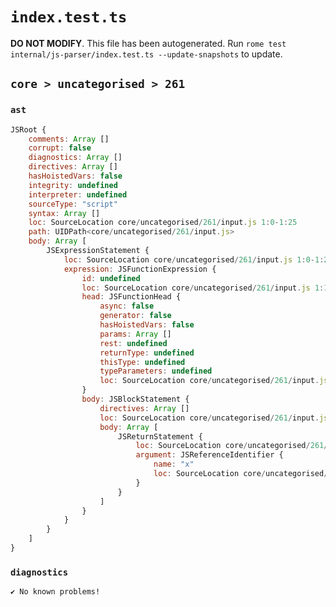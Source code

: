 # `index.test.ts`

**DO NOT MODIFY**. This file has been autogenerated. Run `rome test internal/js-parser/index.test.ts --update-snapshots` to update.

## `core > uncategorised > 261`

### `ast`

```javascript
JSRoot {
	comments: Array []
	corrupt: false
	diagnostics: Array []
	directives: Array []
	hasHoistedVars: false
	integrity: undefined
	interpreter: undefined
	sourceType: "script"
	syntax: Array []
	loc: SourceLocation core/uncategorised/261/input.js 1:0-1:25
	path: UIDPath<core/uncategorised/261/input.js>
	body: Array [
		JSExpressionStatement {
			loc: SourceLocation core/uncategorised/261/input.js 1:0-1:25
			expression: JSFunctionExpression {
				id: undefined
				loc: SourceLocation core/uncategorised/261/input.js 1:1-1:24
				head: JSFunctionHead {
					async: false
					generator: false
					hasHoistedVars: false
					params: Array []
					rest: undefined
					returnType: undefined
					thisType: undefined
					typeParameters: undefined
					loc: SourceLocation core/uncategorised/261/input.js 1:9-1:11
				}
				body: JSBlockStatement {
					directives: Array []
					loc: SourceLocation core/uncategorised/261/input.js 1:11-1:24
					body: Array [
						JSReturnStatement {
							loc: SourceLocation core/uncategorised/261/input.js 1:13-1:22
							argument: JSReferenceIdentifier {
								name: "x"
								loc: SourceLocation core/uncategorised/261/input.js 1:20-1:21 (x)
							}
						}
					]
				}
			}
		}
	]
}
```

### `diagnostics`

```
✔ No known problems!

```
